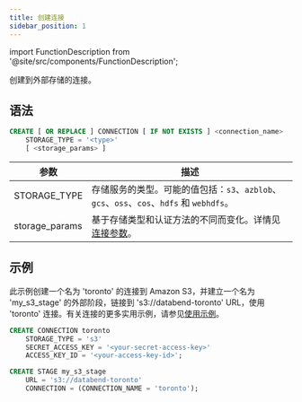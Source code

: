 ```yaml
---
title: 创建连接
sidebar_position: 1
---
```

import FunctionDescription from '@site/src/components/FunctionDescription';

<FunctionDescription description="引入或更新版本：v1.2.339"/>

创建到外部存储的连接。

## 语法

```sql
CREATE [ OR REPLACE ] CONNECTION [ IF NOT EXISTS ] <connection_name> 
    STORAGE_TYPE = '<type>' 
    [ <storage_params> ]

```

| 参数             | 描述                                                                                                                                        |
|------------------|--------------------------------------------------------------------------------------------------------------------------------------------|
| STORAGE_TYPE     | 存储服务的类型。可能的值包括：`s3`、`azblob`、`gcs`、`oss`、`cos`、`hdfs` 和 `webhdfs`。                                                     |
| storage_params   | 基于存储类型和认证方法的不同而变化。详情见[连接参数](../../../00-sql-reference/51-connect-parameters.md)。                                  |

## 示例

此示例创建一个名为 'toronto' 的连接到 Amazon S3，并建立一个名为 'my_s3_stage' 的外部阶段，链接到 's3://databend-toronto' URL，使用 'toronto' 连接。有关连接的更多实用示例，请参见[使用示例](index.md#usage-examples)。

```sql
CREATE CONNECTION toronto 
    STORAGE_TYPE = 's3' 
    SECRET_ACCESS_KEY = '<your-secret-access-key>' 
    ACCESS_KEY_ID = '<your-access-key-id>';

CREATE STAGE my_s3_stage 
    URL = 's3://databend-toronto' 
    CONNECTION = (CONNECTION_NAME = 'toronto');
```